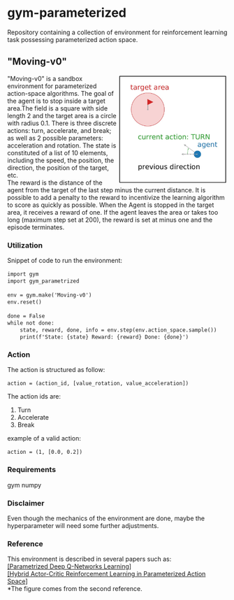 # gym-parameterized

Repository containing a collection of environment for reinforcement learning task possessing parameterized action space.

## "Moving-v0" 

<img align="right" width="250"  src="moving-v0.jpg"> 

"Moving-v0" is a sandbox environment for parameterized action-space algorithms. The goal of the agent is to stop inside a target area.The field is a square
with side length 2 and the target area is a circle with radius 0.1. There is three discrete actions: turn, accelerate, and break; as well as 2 possible parameters: acceleration and rotation. The state is constituted of a list of 10 elements, including the speed, the position, the direction, the position of the target, etc.  
The reward is the distance of the agent from the target of the last step minus the current distance. It is possible to add a penalty to the reward to incentivize the learning algorithm to score as quickly as possible. When the Agent is stopped in the target area, it receives a reward of one. If the agent leaves the area or takes too long (maximum step set at 200), the reward is set at minus one and the episode terminates.

### Utilization

Snippet of code to run the environment:
```
import gym
import gym_parametrized

env = gym.make('Moving-v0')
env.reset()

done = False
while not done:
    state, reward, done, info = env.step(env.action_space.sample())
    print(f'State: {state} Reward: {reward} Done: {done}')
```

### Action

The action is structured as follow: 
```
action = (action_id, [value_rotation, value_acceleration])
```
The action ids are: 
1. Turn
2. Accelerate
3. Break

example of a valid action:
```
action = (1, [0.0, 0.2])
```

### Requirements
gym
numpy

### Disclaimer 
Even though the mechanics of the environment are done, maybe the hyperparameter will need some further adjustments.

### Reference
This environment is described in several papers such as:  
[[Parametrized Deep Q-Networks Learning]](https://arxiv.org/pdf/1810.06394.pdf)  
[[Hybrid Actor-Critic Reinforcement Learning in Parameterized Action Space]](https://arxiv.org/pdf/1903.01344.pdf)  
*The figure comes from the second reference.



